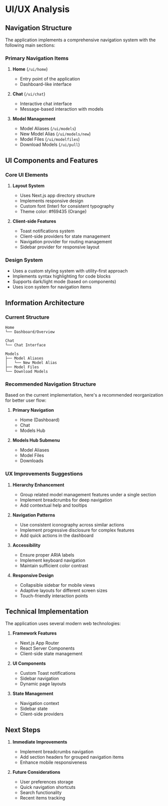 # UI/UX Analysis

## Navigation Structure

The application implements a comprehensive navigation system with the following main sections:

### Primary Navigation Items
1. **Home** (`/ui/home`)
   - Entry point of the application
   - Dashboard-like interface

2. **Chat** (`/ui/chat`)
   - Interactive chat interface
   - Message-based interaction with models

3. **Model Management**
   - Model Aliases (`/ui/models`)
   - New Model Alias (`/ui/models/new`)
   - Model Files (`/ui/modelfiles`)
   - Download Models (`/ui/pull`)

## UI Components and Features

### Core UI Elements
1. **Layout System**
   - Uses Next.js app directory structure
   - Implements responsive design
   - Custom font (Inter) for consistent typography
   - Theme color: #f69435 (Orange)

2. **Client-side Features**
   - Toast notifications system
   - Client-side providers for state management
   - Navigation provider for routing management
   - Sidebar provider for responsive layout

### Design System
- Uses a custom styling system with utility-first approach
- Implements syntax highlighting for code blocks
- Supports dark/light mode (based on components)
- Uses icon system for navigation items

## Information Architecture

### Current Structure
```
Home
└── Dashboard/Overview

Chat
└── Chat Interface

Models
├── Model Aliases
│   └── New Model Alias
├── Model Files
└── Download Models
```

### Recommended Navigation Structure

Based on the current implementation, here's a recommended reorganization for better user flow:

1. **Primary Navigation**
   - Home (Dashboard)
   - Chat
   - Models Hub

2. **Models Hub Submenu**
   - Model Aliases
   - Model Files
   - Downloads

### UX Improvements Suggestions

1. **Hierarchy Enhancement**
   - Group related model management features under a single section
   - Implement breadcrumbs for deep navigation
   - Add contextual help and tooltips

2. **Navigation Patterns**
   - Use consistent iconography across similar actions
   - Implement progressive disclosure for complex features
   - Add quick actions in the dashboard

3. **Accessibility**
   - Ensure proper ARIA labels
   - Implement keyboard navigation
   - Maintain sufficient color contrast

4. **Responsive Design**
   - Collapsible sidebar for mobile views
   - Adaptive layouts for different screen sizes
   - Touch-friendly interaction points

## Technical Implementation

The application uses several modern web technologies:

1. **Framework Features**
   - Next.js App Router
   - React Server Components
   - Client-side state management

2. **UI Components**
   - Custom Toast notifications
   - Sidebar navigation
   - Dynamic page layouts

3. **State Management**
   - Navigation context
   - Sidebar state
   - Client-side providers

## Next Steps

1. **Immediate Improvements**
   - Implement breadcrumbs navigation
   - Add section headers for grouped navigation items
   - Enhance mobile responsiveness

2. **Future Considerations**
   - User preferences storage
   - Quick navigation shortcuts
   - Search functionality
   - Recent items tracking
